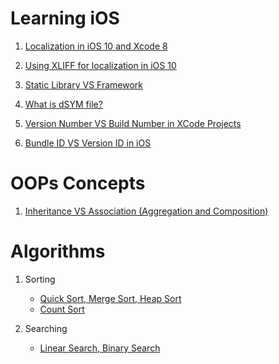 # Learning iOS

1. [Localization in iOS 10 and Xcode 8](https://github.com/AnirudhDas/AniruddhaDas.github.io/blob/master/iOS/Localization/Localization.md)

2. [Using XLIFF for localization in iOS 10](https://github.com/AnirudhDas/AniruddhaDas.github.io/blob/master/iOS/Using%20Xliff/Using%20XLIFF%20for%20localization%20in%20iOS%2010.md)

3. [Static Library VS Framework](https://github.com/AnirudhDas/AniruddhaDas.github.io/blob/master/iOS/Static%20Library%20VS%20Frameworks/Static%20Library%20VS%20Frameworks.md)

4. [What is dSYM file?](https://github.com/AnirudhDas/AniruddhaDas.github.io/blob/master/iOS/dSYM%20file/What%20is%20dSYM%20file%3F.md)

5. [Version Number VS Build Number in XCode Projects](https://github.com/AnirudhDas/AniruddhaDas.github.io/blob/master/iOS/Version%20Number%20VS%20Build%20Number%20in%20XCode%20Projects/Version%20Number%20VS%20Build%20Number%20in%20XCode%20Projects.md)

6. [Bundle ID VS Version ID in iOS](https://github.com/AnirudhDas/AniruddhaDas.github.io/blob/master/iOS/Bundle%20Id%20VS%20Version%20Id/Bundle%20Id%20VS%20App%20Id%20in%20iOS.md)

# OOPs Concepts

1. [Inheritance VS Association (Aggregation and Composition)](https://github.com/AnirudhDas/AniruddhaDas.github.io/blob/master/OOPs/Inheritance%20VS%20Association/Inheritance%20VS%20Association%20(Aggregation%20and%20Composition).md)

# Algorithms
1. Sorting
	* [Quick Sort, Merge Sort, Heap Sort](Sorting.md)
	* [Count Sort](CountingSort.md)

2. Searching
	* [Linear Search, Binary Search](Search.md)